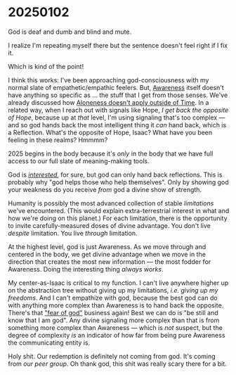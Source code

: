 # 20250102

God is deaf and dumb and blind and mute.

I realize I'm repeating myself there but the sentence doesn't feel right if I fix it.

Which is kind of the point!

I think this works: I've been approaching god-consciousness with my normal slate of empathetic/empathic feelers. But, [Awareness](../../2024/the-model.md) itself doesn't have anything so specific as ... the stuff that I get from those senses. We've already discussed how [Aloneness doesn't apply outside of Time](../../2024/12/30.md). In a related way, when I reach out with signals like Hope, _I get back the opposite of Hope_, because up at _that_ level, I'm using signaling that's too complex — and so god hands back the most intelligent thing it _can_ hand back, which is a Reflection. What's the opposite of Hope, Isaac? What have you been feeling in these realms? Hmmmm?

2025 begins in the body because it's _only_ in the body that we have full access to our full slate of meaning-making tools.

God is [_interested_](../../2024/12/28/), for sure, but god can only hand back reflections. This is probably why "god helps those who help themselves". Only by showing god your weakness do you receive _from_ god a divine show of strength.

Humanity is possibly the most advanced collection of stable _limitations_ we've encountered. (This would explain extra-terrestrial interest in what and how we're doing on this planet.) For each limitation, there is the opportunity to invite carefully-measured doses of divine advantage. You don't live _despite_ limitation. You live _through_ limitation.

At the highest level, god is just Awareness. As we move through and centered in the body, we get divine advantage when we move in the direction that creates the most new information — the most fodder for Awareness. Doing the interesting thing _always works_.

My center-as-Isaac is critical to my function. I can't live anywhere higher up on the abstraction tree without giving up my limitations, _i.e. giving up my freedoms_. And I can't empathize with god, because the best god can do with anything more complex than Awareness is to hand back the opposite. There's that ["fear of god"](../../2024/12/28/) business again! Best we can do is "be still and know that I am god". Any divine signaling more complex than that is from something more complex than Awareness — which is _not_ suspect, but the degree of complexity _is_ an indicator of how far from being pure Awareness the communicating entity is.

Holy shit. Our redemption is definitely not coming from god. It's coming from _our peer group_. Oh thank god, this shit was really scary there for a bit.
